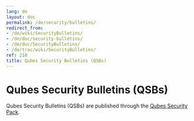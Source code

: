 ```yaml
---
lang: de
layout: doc
permalink: /de/security/bulletins/
redirect_from:
- /de/wiki/SecurityBulletins/
- /de/doc/security-bulletins/
- /de/doc/SecurityBulletins/
- /de/trac/wiki/SecurityBulletins/
ref: 218
title: Qubes Security Bulletins (QSBs)
---
```


Qubes Security Bulletins (QSBs)
===============================
<a id="qubes-security-bulletins-qsbs"></a>

Qubes Security Bulletins (QSBs) are published through the [Qubes Security Pack](/de/security/pack/).